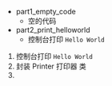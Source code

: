 
- part1_empty_code
    - 空的代码
- part2_print_helloworld
    - 控制台打印 `Hello World`
    
    
1. 控制台打印 `Hello World`
2. 封装 Printer 打印器 类
3. 